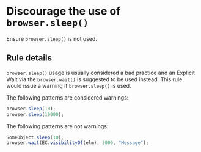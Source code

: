 # Discourage the use of `browser.sleep()`

Ensure `browser.sleep()` is not used.

## Rule details

`browser.sleep()` usage is usually considered a bad practice and an Explicit Wait via the `browser.wait()` is suggested to be used instead.
This rule would issue a warning if `browser.sleep()` is used.

The following patterns are considered warnings:

```js
browser.sleep(10);
browser.sleep(10000);
```

The following patterns are not warnings:

```js
SomeObject.sleep(10);
browser.wait(EC.visibilityOf(elm), 5000, "Message");
```
